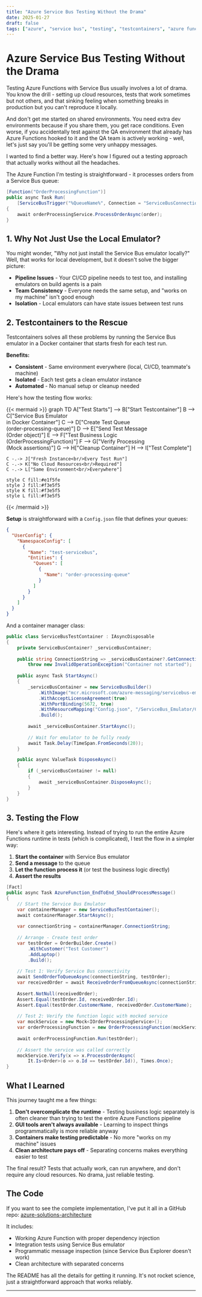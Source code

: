 ```yaml
---
title: "Azure Service Bus Testing Without the Drama"
date: 2025-01-27
draft: false
tags: ["azure", "service bus", "testing", "testcontainers", "azure functions", "integration testing", "local development"]
---
```


# Azure Service Bus Testing Without the Drama

Testing Azure Functions with Service Bus usually involves a lot of drama. You know the drill - setting up cloud resources, tests that work sometimes but not others, and that sinking feeling when something breaks in production but you can't reproduce it locally.

And don't get me started on shared environments. You need extra dev environments because if you share them, you get race conditions. Even worse, if you accidentally test against the QA environment that already has Azure Functions hooked to it and the QA team is actively working - well, let's just say you'll be getting some very unhappy messages.

I wanted to find a better way. Here's how I figured out a testing approach that actually works without all the headaches.

The Azure Function I'm testing is straightforward - it processes orders from a Service Bus queue:

```csharp
[Function("OrderProcessingFunction")]
public async Task Run(
    [ServiceBusTrigger("%QueueName%", Connection = "ServiceBusConnection")] Order order)
{
    await orderProcessingService.ProcessOrderAsync(order);
}
```

## 1. Why Not Just Use the Local Emulator?

You might wonder, "Why not just install the Service Bus emulator locally?" Well, that works for local development, but it doesn't solve the bigger picture:

- **Pipeline Issues** - Your CI/CD pipeline needs to test too, and installing emulators on build agents is a pain
- **Team Consistency** - Everyone needs the same setup, and "works on my machine" isn't good enough
- **Isolation** - Local emulators can have state issues between test runs

## 2. Testcontainers to the Rescue

Testcontainers solves all these problems by running the Service Bus emulator in a Docker container that starts fresh for each test run.

**Benefits:**
- **Consistent** - Same environment everywhere (local, CI/CD, teammate's machine)
- **Isolated** - Each test gets a clean emulator instance
- **Automated** - No manual setup or cleanup needed

Here's how the testing flow works:

{{< mermaid >}}
graph TD
    A["Test Starts"] --> B["Start Testcontainer"]
    B --> C["Service Bus Emulator<br/>in Docker Container"]
    C --> D["Create Test Queue<br/>(order-processing-queue)"]
    D --> E["Send Test Message<br/>(Order object)"]
    E --> F["Test Business Logic<br/>(OrderProcessingFunction)"]
    F --> G["Verify Processing<br/>(Mock assertions)"]
    G --> H["Cleanup Container"]
    H --> I["Test Complete"]
    
    C -.-> J["Fresh Instance<br/>Every Test Run"]
    C -.-> K["No Cloud Resources<br/>Required"]
    C -.-> L["Same Environment<br/>Everywhere"]
    
    style C fill:#e1f5fe
    style J fill:#f3e5f5
    style K fill:#f3e5f5
    style L fill:#f3e5f5
{{< /mermaid >}}

**Setup** is straightforward with a `Config.json` file that defines your queues:

```json
{
  "UserConfig": {
    "NamespaceConfig": [
      {
        "Name": "test-servicebus",
        "Entities": {
          "Queues": [
            {
              "Name": "order-processing-queue"
            }
          ]
        }
      }
    ]
  }
}
```

And a container manager class:

```csharp
public class ServiceBusTestContainer : IAsyncDisposable
{
    private ServiceBusContainer? _serviceBusContainer;
    
    public string ConnectionString => _serviceBusContainer?.GetConnectionString() ?? 
        throw new InvalidOperationException("Container not started");
    
    public async Task StartAsync()
    {
        _serviceBusContainer = new ServiceBusBuilder()
            .WithImage("mcr.microsoft.com/azure-messaging/servicebus-emulator:latest")
            .WithAcceptLicenseAgreement(true)
            .WithPortBinding(5672, true)
            .WithResourceMapping("Config.json", "/ServiceBus_Emulator/ConfigFiles/")
            .Build();
        
        await _serviceBusContainer.StartAsync();
        
        // Wait for emulator to be fully ready
        await Task.Delay(TimeSpan.FromSeconds(20));
    }

    public async ValueTask DisposeAsync()
    {
        if (_serviceBusContainer != null)
        {
            await _serviceBusContainer.DisposeAsync();
        }
    }
}
```

## 3. Testing the Flow

Here's where it gets interesting. Instead of trying to run the entire Azure Functions runtime in tests (which is complicated), I test the flow in a simpler way:

1. **Start the container** with Service Bus emulator
2. **Send a message** to the queue
3. **Let the function process it** (or test the business logic directly)
4. **Assert the results**

```csharp
[Fact]
public async Task AzureFunction_EndToEnd_ShouldProcessMessage()
{
    // Start the Service Bus Emulator
    var containerManager = new ServiceBusTestContainer();
    await containerManager.StartAsync();
    
    var connectionString = containerManager.ConnectionString;
    
    // Arrange - Create test order
    var testOrder = OrderBuilder.Create()
        .WithCustomer("Test Customer")
        .AddLaptop()
        .Build();
    
    // Test 1: Verify Service Bus connectivity
    await SendOrderToQueueAsync(connectionString, testOrder);
    var receivedOrder = await ReceiveOrderFromQueueAsync(connectionString);
    
    Assert.NotNull(receivedOrder);
    Assert.Equal(testOrder.Id, receivedOrder.Id);
    Assert.Equal(testOrder.CustomerName, receivedOrder.CustomerName);
    
    // Test 2: Verify the function logic with mocked service
    var mockService = new Mock<IOrderProcessingService>();
    var orderProcessingFunction = new OrderProcessingFunction(mockService.Object);
    
    await orderProcessingFunction.Run(testOrder);
    
    // Assert the service was called correctly
    mockService.Verify(x => x.ProcessOrderAsync(
        It.Is<Order>(o => o.Id == testOrder.Id)), Times.Once);
}
```

## What I Learned

This journey taught me a few things:

1. **Don't overcomplicate the runtime** - Testing business logic separately is often cleaner than trying to test the entire Azure Functions pipeline
2. **GUI tools aren't always available** - Learning to inspect things programmatically is more reliable anyway
3. **Containers make testing predictable** - No more "works on my machine" issues
4. **Clean architecture pays off** - Separating concerns makes everything easier to test

The final result? Tests that actually work, can run anywhere, and don't require any cloud resources. No drama, just reliable testing.

## The Code

If you want to see the complete implementation, I've put it all in a GitHub repo: [azure-solutions-architecture](https://github.com/morteza-azizi/azure-solutions-architecture/tree/main/samples/servicebus-emulator-testcontainers)

It includes:
- Working Azure Function with proper dependency injection
- Integration tests using Service Bus emulator
- Programmatic message inspection (since Service Bus Explorer doesn't work)
- Clean architecture with separated concerns

The README has all the details for getting it running. It's not rocket science, just a straightforward approach that works reliably.

---